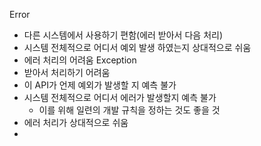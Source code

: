 

Error
- 다른 시스템에서 사용하기 편함(에러 받아서 다음 처리)
- 시스템 전체적으로 어디서 예외 발생 하였는지 상대적으로 쉬움
- 에러 처리의 어려움
Exception
- 받아서 처리하기 어려움
- 이 API가 언제 예외가 발생할 지 예측 불가
- 시스템 전체적으로 어디서 에러가 발생할지 예측 불가
	- 이를 위해 일련의 개발 규칙을 정하는 것도 좋을 것
- 에러 처리가 상대적으로 쉬움
- 